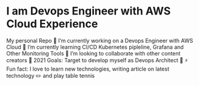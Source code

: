 # I am Devops Engineer with AWS Cloud Experience
My personal Repo
🔭 I’m currently working on a Devops Engineer with AWS Cloud
🌱 I’m currently learning CI/CD Kubernetes pipleline, Grafana and Other Monitoring Tools
👯 I’m looking to collaborate with other content creators
🥅 2021 Goals: Target to develop myself as Devops Architect :date:
⚡ Fun fact: I love to learn new technologies, writing article on latest technology :pencil2: and play table tennis

